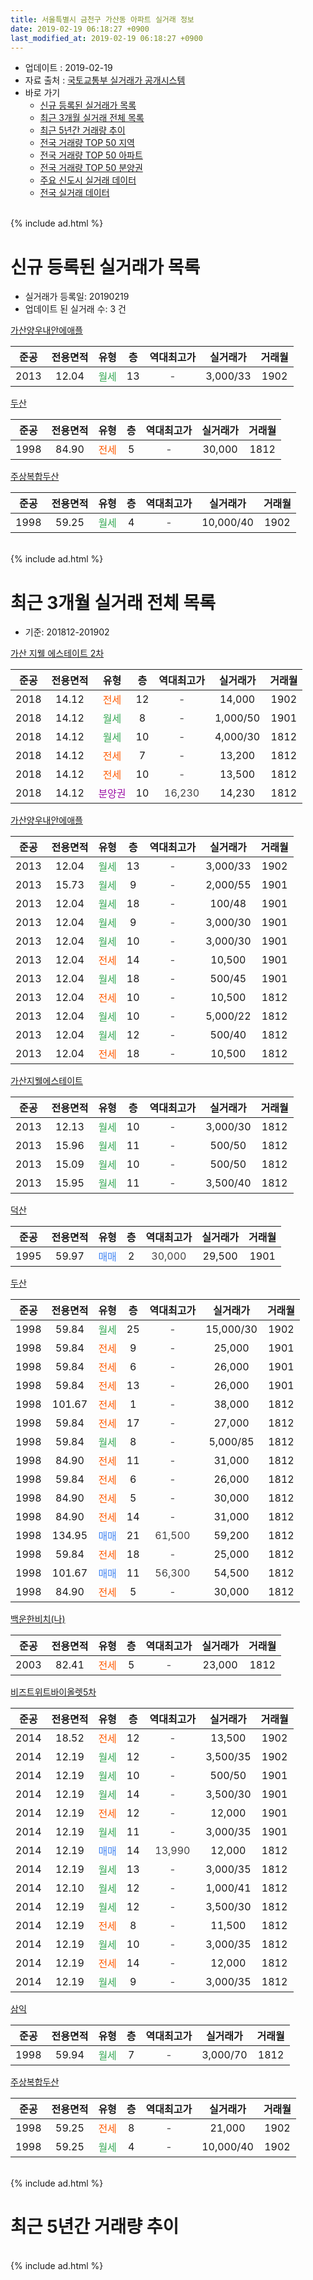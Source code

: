 ```yaml
---
title: 서울특별시 금천구 가산동 아파트 실거래 정보
date: 2019-02-19 06:18:27 +0900
last_modified_at: 2019-02-19 06:18:27 +0900
---
```


* 업데이트 : 2019-02-19
* 자료 출처 : [국토교통부 실거래가 공개시스템](http://rt.molit.go.kr)
* 바로 가기
    * [신규 등록된 실거래가 목록](#신규-등록된-실거래가-목록)
    * [최근 3개월 실거래 전체 목록](#최근-3개월-실거래-전체-목록)
    * [최근 5년간 거래량 추이](#최근-5년간-거래량-추이)
    * [전국 거래량 TOP 50 지역](https://ayogom.github.io/apt-trade-info/최근-3개월-전국에서-가장-거래가-많이-발생한-지역)
    * [전국 거래량 TOP 50 아파트](https://ayogom.github.io/apt-trade-info/최근-3개월-전국에서-가장-거래가-많이-발생한-아파트)
    * [전국 거래량 TOP 50 분양권](https://ayogom.github.io/apt-trade-info/최근-3개월-전국에서-가장-거래가-많이-발생한-분양권)
    * [주요 신도시 실거래 데이터](https://ayogom.github.io/apt-trade-info/주요-신도시)
    * [전국 실거래 데이터](https://ayogom.github.io/apt-trade-info/전국)
<br>
{% include ad.html %}
<br>

# 신규 등록된 실거래가 목록
* 실거래가 등록일: 20190219
* 업데이트 된 실거래 수: 3 건


[가산양우내안에애플](https://search.naver.com/search.naver?query=%EC%84%9C%EC%9A%B8%ED%8A%B9%EB%B3%84%EC%8B%9C+%EA%B8%88%EC%B2%9C%EA%B5%AC+%EA%B0%80%EC%82%B0%EB%8F%99+%EA%B0%80%EC%82%B0%EC%96%91%EC%9A%B0%EB%82%B4%EC%95%88%EC%97%90%EC%95%A0%ED%94%8C)

|준공|전용면적|유형|층|역대최고가|실거래가|거래월|
|:---:|:---:|:---:|:---:|:---:|:---:|:---:|
|2013|12.04|<span style="color:#34a853">월세</span>|13|<span style="color:#444444">-</span>|3,000/33|1902|

[두산](https://search.naver.com/search.naver?query=%EC%84%9C%EC%9A%B8%ED%8A%B9%EB%B3%84%EC%8B%9C+%EA%B8%88%EC%B2%9C%EA%B5%AC+%EA%B0%80%EC%82%B0%EB%8F%99+%EB%91%90%EC%82%B0)

|준공|전용면적|유형|층|역대최고가|실거래가|거래월|
|:---:|:---:|:---:|:---:|:---:|:---:|:---:|
|1998|84.90|<span style="color:#ff5a00">전세</span>|5|<span style="color:#444444">-</span>|30,000|1812|

[주상복합두산](https://search.naver.com/search.naver?query=%EC%84%9C%EC%9A%B8%ED%8A%B9%EB%B3%84%EC%8B%9C+%EA%B8%88%EC%B2%9C%EA%B5%AC+%EA%B0%80%EC%82%B0%EB%8F%99+%EC%A3%BC%EC%83%81%EB%B3%B5%ED%95%A9%EB%91%90%EC%82%B0)

|준공|전용면적|유형|층|역대최고가|실거래가|거래월|
|:---:|:---:|:---:|:---:|:---:|:---:|:---:|
|1998|59.25|<span style="color:#34a853">월세</span>|4|<span style="color:#444444">-</span>|10,000/40|1902|


<br>
{% include ad.html %}
<br>

# 최근 3개월 실거래 전체 목록
* 기준: 201812-201902


[가산 지웰 에스테이트 2차](https://search.naver.com/search.naver?query=%EC%84%9C%EC%9A%B8%ED%8A%B9%EB%B3%84%EC%8B%9C+%EA%B8%88%EC%B2%9C%EA%B5%AC+%EA%B0%80%EC%82%B0%EB%8F%99+%EA%B0%80%EC%82%B0+%EC%A7%80%EC%9B%B0+%EC%97%90%EC%8A%A4%ED%85%8C%EC%9D%B4%ED%8A%B8+2%EC%B0%A8)

|준공|전용면적|유형|층|역대최고가|실거래가|거래월|
|:---:|:---:|:---:|:---:|:---:|:---:|:---:|
|2018|14.12|<span style="color:#ff5a00">전세</span>|12|<span style="color:#444444">-</span>|14,000|1902|
|2018|14.12|<span style="color:#34a853">월세</span>|8|<span style="color:#444444">-</span>|1,000/50|1901|
|2018|14.12|<span style="color:#34a853">월세</span>|10|<span style="color:#444444">-</span>|4,000/30|1812|
|2018|14.12|<span style="color:#ff5a00">전세</span>|7|<span style="color:#444444">-</span>|13,200|1812|
|2018|14.12|<span style="color:#ff5a00">전세</span>|10|<span style="color:#444444">-</span>|13,500|1812|
|2018|14.12|<span style="color:#9C11A5">분양권</span>|10|<span style="color:#444444">16,230</span>|14,230|1812|

[가산양우내안에애플](https://search.naver.com/search.naver?query=%EC%84%9C%EC%9A%B8%ED%8A%B9%EB%B3%84%EC%8B%9C+%EA%B8%88%EC%B2%9C%EA%B5%AC+%EA%B0%80%EC%82%B0%EB%8F%99+%EA%B0%80%EC%82%B0%EC%96%91%EC%9A%B0%EB%82%B4%EC%95%88%EC%97%90%EC%95%A0%ED%94%8C)

|준공|전용면적|유형|층|역대최고가|실거래가|거래월|
|:---:|:---:|:---:|:---:|:---:|:---:|:---:|
|2013|12.04|<span style="color:#34a853">월세</span>|13|<span style="color:#444444">-</span>|3,000/33|1902|
|2013|15.73|<span style="color:#34a853">월세</span>|9|<span style="color:#444444">-</span>|2,000/55|1901|
|2013|12.04|<span style="color:#34a853">월세</span>|18|<span style="color:#444444">-</span>|100/48|1901|
|2013|12.04|<span style="color:#34a853">월세</span>|9|<span style="color:#444444">-</span>|3,000/30|1901|
|2013|12.04|<span style="color:#34a853">월세</span>|10|<span style="color:#444444">-</span>|3,000/30|1901|
|2013|12.04|<span style="color:#ff5a00">전세</span>|14|<span style="color:#444444">-</span>|10,500|1901|
|2013|12.04|<span style="color:#34a853">월세</span>|18|<span style="color:#444444">-</span>|500/45|1901|
|2013|12.04|<span style="color:#ff5a00">전세</span>|10|<span style="color:#444444">-</span>|10,500|1812|
|2013|12.04|<span style="color:#34a853">월세</span>|10|<span style="color:#444444">-</span>|5,000/22|1812|
|2013|12.04|<span style="color:#34a853">월세</span>|12|<span style="color:#444444">-</span>|500/40|1812|
|2013|12.04|<span style="color:#ff5a00">전세</span>|18|<span style="color:#444444">-</span>|10,500|1812|

[가산지웰에스테이트](https://search.naver.com/search.naver?query=%EC%84%9C%EC%9A%B8%ED%8A%B9%EB%B3%84%EC%8B%9C+%EA%B8%88%EC%B2%9C%EA%B5%AC+%EA%B0%80%EC%82%B0%EB%8F%99+%EA%B0%80%EC%82%B0%EC%A7%80%EC%9B%B0%EC%97%90%EC%8A%A4%ED%85%8C%EC%9D%B4%ED%8A%B8)

|준공|전용면적|유형|층|역대최고가|실거래가|거래월|
|:---:|:---:|:---:|:---:|:---:|:---:|:---:|
|2013|12.13|<span style="color:#34a853">월세</span>|10|<span style="color:#444444">-</span>|3,000/30|1812|
|2013|15.96|<span style="color:#34a853">월세</span>|11|<span style="color:#444444">-</span>|500/50|1812|
|2013|15.09|<span style="color:#34a853">월세</span>|10|<span style="color:#444444">-</span>|500/50|1812|
|2013|15.95|<span style="color:#34a853">월세</span>|11|<span style="color:#444444">-</span>|3,500/40|1812|

[덕산](https://search.naver.com/search.naver?query=%EC%84%9C%EC%9A%B8%ED%8A%B9%EB%B3%84%EC%8B%9C+%EA%B8%88%EC%B2%9C%EA%B5%AC+%EA%B0%80%EC%82%B0%EB%8F%99+%EB%8D%95%EC%82%B0)

|준공|전용면적|유형|층|역대최고가|실거래가|거래월|
|:---:|:---:|:---:|:---:|:---:|:---:|:---:|
|1995|59.97|<span style="color:#4285f3">매매</span>|2|<span style="color:#444444">30,000</span>|29,500|1901|

[두산](https://search.naver.com/search.naver?query=%EC%84%9C%EC%9A%B8%ED%8A%B9%EB%B3%84%EC%8B%9C+%EA%B8%88%EC%B2%9C%EA%B5%AC+%EA%B0%80%EC%82%B0%EB%8F%99+%EB%91%90%EC%82%B0)

|준공|전용면적|유형|층|역대최고가|실거래가|거래월|
|:---:|:---:|:---:|:---:|:---:|:---:|:---:|
|1998|59.84|<span style="color:#34a853">월세</span>|25|<span style="color:#444444">-</span>|15,000/30|1902|
|1998|59.84|<span style="color:#ff5a00">전세</span>|9|<span style="color:#444444">-</span>|25,000|1901|
|1998|59.84|<span style="color:#ff5a00">전세</span>|6|<span style="color:#444444">-</span>|26,000|1901|
|1998|59.84|<span style="color:#ff5a00">전세</span>|13|<span style="color:#444444">-</span>|26,000|1901|
|1998|101.67|<span style="color:#ff5a00">전세</span>|1|<span style="color:#444444">-</span>|38,000|1812|
|1998|59.84|<span style="color:#ff5a00">전세</span>|17|<span style="color:#444444">-</span>|27,000|1812|
|1998|59.84|<span style="color:#34a853">월세</span>|8|<span style="color:#444444">-</span>|5,000/85|1812|
|1998|84.90|<span style="color:#ff5a00">전세</span>|11|<span style="color:#444444">-</span>|31,000|1812|
|1998|59.84|<span style="color:#ff5a00">전세</span>|6|<span style="color:#444444">-</span>|26,000|1812|
|1998|84.90|<span style="color:#ff5a00">전세</span>|5|<span style="color:#444444">-</span>|30,000|1812|
|1998|84.90|<span style="color:#ff5a00">전세</span>|14|<span style="color:#444444">-</span>|31,000|1812|
|1998|134.95|<span style="color:#4285f3">매매</span>|21|<span style="color:#444444">61,500</span>|59,200|1812|
|1998|59.84|<span style="color:#ff5a00">전세</span>|18|<span style="color:#444444">-</span>|25,000|1812|
|1998|101.67|<span style="color:#4285f3">매매</span>|11|<span style="color:#444444">56,300</span>|54,500|1812|
|1998|84.90|<span style="color:#ff5a00">전세</span>|5|<span style="color:#444444">-</span>|30,000|1812|

[백운한비치(나)](https://search.naver.com/search.naver?query=%EC%84%9C%EC%9A%B8%ED%8A%B9%EB%B3%84%EC%8B%9C+%EA%B8%88%EC%B2%9C%EA%B5%AC+%EA%B0%80%EC%82%B0%EB%8F%99+%EB%B0%B1%EC%9A%B4%ED%95%9C%EB%B9%84%EC%B9%98%28%EB%82%98%29)

|준공|전용면적|유형|층|역대최고가|실거래가|거래월|
|:---:|:---:|:---:|:---:|:---:|:---:|:---:|
|2003|82.41|<span style="color:#ff5a00">전세</span>|5|<span style="color:#444444">-</span>|23,000|1812|

[비즈트위트바이올렛5차](https://search.naver.com/search.naver?query=%EC%84%9C%EC%9A%B8%ED%8A%B9%EB%B3%84%EC%8B%9C+%EA%B8%88%EC%B2%9C%EA%B5%AC+%EA%B0%80%EC%82%B0%EB%8F%99+%EB%B9%84%EC%A6%88%ED%8A%B8%EC%9C%84%ED%8A%B8%EB%B0%94%EC%9D%B4%EC%98%AC%EB%A0%9B5%EC%B0%A8)

|준공|전용면적|유형|층|역대최고가|실거래가|거래월|
|:---:|:---:|:---:|:---:|:---:|:---:|:---:|
|2014|18.52|<span style="color:#ff5a00">전세</span>|12|<span style="color:#444444">-</span>|13,500|1902|
|2014|12.19|<span style="color:#34a853">월세</span>|12|<span style="color:#444444">-</span>|3,500/35|1902|
|2014|12.19|<span style="color:#34a853">월세</span>|10|<span style="color:#444444">-</span>|500/50|1901|
|2014|12.19|<span style="color:#34a853">월세</span>|14|<span style="color:#444444">-</span>|3,500/30|1901|
|2014|12.19|<span style="color:#ff5a00">전세</span>|12|<span style="color:#444444">-</span>|12,000|1901|
|2014|12.19|<span style="color:#34a853">월세</span>|11|<span style="color:#444444">-</span>|3,000/35|1901|
|2014|12.19|<span style="color:#4285f3">매매</span>|14|<span style="color:#444444">13,990</span>|12,000|1812|
|2014|12.19|<span style="color:#34a853">월세</span>|13|<span style="color:#444444">-</span>|3,000/35|1812|
|2014|12.10|<span style="color:#34a853">월세</span>|12|<span style="color:#444444">-</span>|1,000/41|1812|
|2014|12.19|<span style="color:#34a853">월세</span>|12|<span style="color:#444444">-</span>|3,500/30|1812|
|2014|12.19|<span style="color:#ff5a00">전세</span>|8|<span style="color:#444444">-</span>|11,500|1812|
|2014|12.19|<span style="color:#34a853">월세</span>|10|<span style="color:#444444">-</span>|3,000/35|1812|
|2014|12.19|<span style="color:#ff5a00">전세</span>|14|<span style="color:#444444">-</span>|12,000|1812|
|2014|12.19|<span style="color:#34a853">월세</span>|9|<span style="color:#444444">-</span>|3,000/35|1812|


<script async src="//pagead2.googlesyndication.com/pagead/js/adsbygoogle.js"></script>
<!-- 기본 -->
<ins class="adsbygoogle"
     style="display:block"
     data-ad-client="ca-pub-2446590836940007"
     data-ad-slot="1659523306"
     data-ad-format="auto"
     data-full-width-responsive="true"></ins>
<script>
(adsbygoogle = window.adsbygoogle || []).push({});
</script>


[삼익](https://search.naver.com/search.naver?query=%EC%84%9C%EC%9A%B8%ED%8A%B9%EB%B3%84%EC%8B%9C+%EA%B8%88%EC%B2%9C%EA%B5%AC+%EA%B0%80%EC%82%B0%EB%8F%99+%EC%82%BC%EC%9D%B5)

|준공|전용면적|유형|층|역대최고가|실거래가|거래월|
|:---:|:---:|:---:|:---:|:---:|:---:|:---:|
|1998|59.94|<span style="color:#34a853">월세</span>|7|<span style="color:#444444">-</span>|3,000/70|1812|

[주상복합두산](https://search.naver.com/search.naver?query=%EC%84%9C%EC%9A%B8%ED%8A%B9%EB%B3%84%EC%8B%9C+%EA%B8%88%EC%B2%9C%EA%B5%AC+%EA%B0%80%EC%82%B0%EB%8F%99+%EC%A3%BC%EC%83%81%EB%B3%B5%ED%95%A9%EB%91%90%EC%82%B0)

|준공|전용면적|유형|층|역대최고가|실거래가|거래월|
|:---:|:---:|:---:|:---:|:---:|:---:|:---:|
|1998|59.25|<span style="color:#ff5a00">전세</span>|8|<span style="color:#444444">-</span>|21,000|1902|
|1998|59.25|<span style="color:#34a853">월세</span>|4|<span style="color:#444444">-</span>|10,000/40|1902|


<br>
{% include ad.html %}
<br>

# 최근 5년간 거래량 추이


<div style="width:100%;">
    <canvas id="deal_progress" height="200"></canvas>
</div>

<script>
new Chart(document.getElementById("deal_progress"), {
    type: 'line',
    data: {
        labels: ['201402','201403','201404','201405','201406','201407','201408','201409','201410','201411','201412','201501','201502','201503','201504','201505','201506','201507','201508','201509','201510','201511','201512','201601','201602','201603','201604','201605','201606','201607','201608','201609','201610','201611','201612','201701','201702','201703','201704','201705','201706','201707','201708','201709','201710','201711','201712','201801','201802','201803','201804','201805','201806','201807','201808','201809','201810','201811','201812','201901','201902'],
        datasets: [{
            label: '매매',
            pointRadius: 1,
            data: [5, 13, 10, 8, 10, 12, 20, 31, 19, 29, 16, 45, 55, 49, 19, 15, 16, 18, 19, 13, 15, 16, 5, 12, 17, 27, 14, 20, 14, 16, 14, 17, 21, 19, 9, 5, 6, 15, 13, 13, 18, 12, 9, 7, 4, 5, 1, 7, 11, 24, 9, 12, 9, 14, 24, 16, 8, 7, 4, 1, 0],
            borderColor: "rgba(255, 201, 14, 1)",
            backgroundColor: "rgba(255, 201, 14, 0.5)",
            fill: false,
            lineTension: 0
        },{
            label: '전월세',
            pointRadius: 1,
            data: [15, 24, 10, 18, 9, 20, 22, 37, 25, 41, 26, 12, 12, 12, 13, 12, 11, 14, 8, 12, 5, 9, 13, 13, 12, 8, 13, 5, 8, 7, 13, 13, 12, 10, 14, 14, 12, 12, 17, 8, 18, 14, 10, 27, 21, 16, 17, 10, 27, 24, 13, 16, 11, 26, 28, 49, 59, 24, 29, 14, 7],
            borderColor: "rgba(0, 141, 185, 1)",
            backgroundColor: "rgba(0, 141, 185, 0.5)",
            fill: false,
            lineTension: 0
        }
        ]
    },
    options: {
        responsive: true,
        title: {
            display: false
        },
        tooltips: {
            mode: 'index',
            intersect: false
        },
        hover: {
            mode: 'nearest',
            intersect: true
        },
        scales: {
            xAxes: [{
                display: true,
                scaleLabel: {
                    display: true,
                    labelString: '년/월'
                }
            }],
            yAxes: [{
                display: true,
                ticks: {
                    suggestedMin: 0,
                },
                scaleLabel: {
                    display: true,
                    labelString: '실거래 수'
                }
            }]
        }
    }
});

</script>


<br>
{% include ad.html %}
<br>


